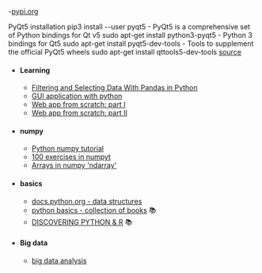 -[pypi.org](https://pypi.org/project/PyQt5/)

PyQt5 installation
pip3 install --user pyqt5 - PyQt5 is a comprehensive set of Python bindings for Qt v5
sudo apt-get install python3-pyqt5 - Python 3 bindings for Qt5
sudo apt-get install pyqt5-dev-tools - Tools to supplement the official PyQt5 wheels
sudo apt-get install qttools5-dev-tools
[source](https://gist.github.com/ujjwal96/1dcd57542bdaf3c9d1b0dd526ccd44ff)

- #### Learning
  - [Filtering and Selecting Data With Pandas in Python ](https://www.youtube.com/watch?v=Uct_EbThV1E&list=PLZ7s-Z1aAtmIbaEj_PtUqkqdmI1k7libK)
  - [GUI application with python](https://www.youtube.com/watch?v=jE-SpRI3K5g)
  - [Web app from scratch: part I](https://defn.io/2018/02/25/web-app-from-scratch-01/)
  - [Web app from scratch: part II](https://defn.io/2018/03/04/web-app-from-scratch-02//)
- #### numpy
  - [Python numpy tutorial](http://cs231n.github.io/python-numpy-tutorial/#python-tuples)
  - [100 exercises in numpyt](http://www.labri.fr/perso/nrougier/teaching/numpy.100/)
  - [Arrays in numpy 'ndarray'](https://docs.scipy.org/doc/numpy/reference/arrays.html)
- #### basics
  - [docs.python.org - data structures](https://docs.python.org/3.7/tutorial/datastructures.html)
  - [python basics - collection of books](https://pythonbooks.revolunet.com/) :books:
  - [DISCOVERING PYTHON & R](https://pythonandr.com/learning-resources/) :books:
- #### Big data
  - [big data analysis](https://rubikscode.net/2019/06/03/guide-to-exploratory-data-analysis-with-python/)

